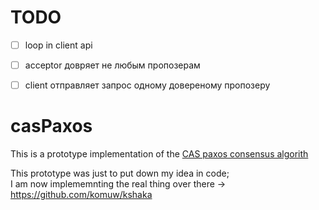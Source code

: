 # TODO
* [ ] loop in client api
* [ ] aссeptor довряет не любым пропозерам
* [ ] client отправляет запрос одному довереному пропозеру



# casPaxos

This is a prototype implementation of the [CAS paxos consensus algorith](https://github.com/rystsov/caspaxos/blob/master/latex/caspaxos.pdf)                        

This prototype was just to put down my idea in code;                                      
I am now implememnting the real thing over there -> https://github.com/komuw/kshaka                    
